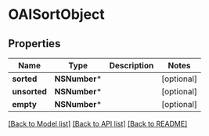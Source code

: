 # OAISortObject

## Properties
Name | Type | Description | Notes
------------ | ------------- | ------------- | -------------
**sorted** | **NSNumber*** |  | [optional] 
**unsorted** | **NSNumber*** |  | [optional] 
**empty** | **NSNumber*** |  | [optional] 

[[Back to Model list]](../README#documentation-for-models) [[Back to API list]](../README#documentation-for-api-endpoints) [[Back to README]](../README)


